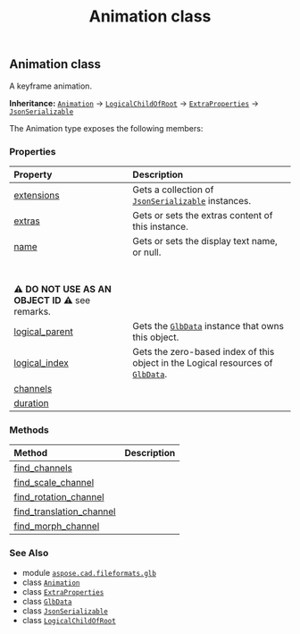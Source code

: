 ﻿---
title: Animation class
second_title: Aspose.CAD for Python via .NET API References
description: 
type: docs
weight: 20
url: /python-net/aspose.cad.fileformats.glb/animation/
is_root: false
---

## Animation class

A keyframe animation.



**Inheritance:** [`Animation`](/cad/python-net/aspose.cad.fileformats.glb/animation) → 
[`LogicalChildOfRoot`](/cad/python-net/aspose.cad.fileformats.glb/logicalchildofroot) → 
[`ExtraProperties`](/cad/python-net/aspose.cad.fileformats.glb/extraproperties) → 
[`JsonSerializable`](/cad/python-net/aspose.cad.fileformats.glb.io/jsonserializable)



The Animation type exposes the following members:

### Properties
| Property | Description |
| :- | :- |
| [extensions](/cad/python-net/aspose.cad.fileformats.glb/animation/extensions) | Gets a collection of [`JsonSerializable`](/cad/python-net/aspose.cad.fileformats.glb.io/jsonserializable) instances. |
| [extras](/cad/python-net/aspose.cad.fileformats.glb/animation/extras) | Gets or sets the extras content of this instance. |
| [name](/cad/python-net/aspose.cad.fileformats.glb/animation/name) | Gets or sets the display text name, or null.<br/><br/>**⚠️ DO NOT USE AS AN OBJECT ID ⚠️**  see remarks. |
| [logical_parent](/cad/python-net/aspose.cad.fileformats.glb/animation/logical_parent) | Gets the [`GlbData`](/cad/python-net/aspose.cad.fileformats.glb/glbdata) instance that owns this object. |
| [logical_index](/cad/python-net/aspose.cad.fileformats.glb/animation/logical_index) | Gets the zero-based index of this object in the Logical resources of [`GlbData`](/cad/python-net/aspose.cad.fileformats.glb/glbdata). |
| [channels](/cad/python-net/aspose.cad.fileformats.glb/animation/channels) |  |
| [duration](/cad/python-net/aspose.cad.fileformats.glb/animation/duration) |  |


### Methods
| Method | Description |
| :- | :- |
| [find_channels](/cad/python-net/aspose.cad.fileformats.glb/animation/find_channels/#aspose.cad.fileformats.collada.fileparser.elements.Node) |  |
| [find_scale_channel](/cad/python-net/aspose.cad.fileformats.glb/animation/find_scale_channel/#aspose.cad.fileformats.collada.fileparser.elements.Node) |  |
| [find_rotation_channel](/cad/python-net/aspose.cad.fileformats.glb/animation/find_rotation_channel/#aspose.cad.fileformats.collada.fileparser.elements.Node) |  |
| [find_translation_channel](/cad/python-net/aspose.cad.fileformats.glb/animation/find_translation_channel/#aspose.cad.fileformats.collada.fileparser.elements.Node) |  |
| [find_morph_channel](/cad/python-net/aspose.cad.fileformats.glb/animation/find_morph_channel/#aspose.cad.fileformats.collada.fileparser.elements.Node) |  |



### See Also
* module [`aspose.cad.fileformats.glb`](..)
* class [`Animation`](/cad/python-net/aspose.cad.fileformats.glb/animation)
* class [`ExtraProperties`](/cad/python-net/aspose.cad.fileformats.glb/extraproperties)
* class [`GlbData`](/cad/python-net/aspose.cad.fileformats.glb/glbdata)
* class [`JsonSerializable`](/cad/python-net/aspose.cad.fileformats.glb.io/jsonserializable)
* class [`LogicalChildOfRoot`](/cad/python-net/aspose.cad.fileformats.glb/logicalchildofroot)
